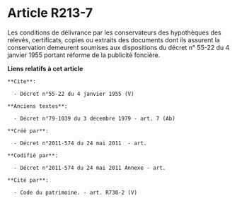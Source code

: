 # Article R213-7

Les conditions de délivrance par les conservateurs des hypothèques des relevés, certificats, copies ou extraits des documents
dont ils assurent la conservation demeurent soumises aux dispositions du décret n° 55-22 du 4 janvier 1955 portant réforme de
la publicité foncière.

**Liens relatifs à cet article**

	**Cite**:

	  - Décret n°55-22 du 4 janvier 1955 (V)

	**Anciens textes**:

	  - Décret n°79-1039 du 3 décembre 1979 - art. 7 (Ab)

	**Créé par**:

	  - Décret n°2011-574 du 24 mai 2011  - art.

	**Codifié par**:

	  - Décret n°2011-574 du 24 mai 2011 Annexe - art.

	**Cité par**:

	  - Code du patrimoine. - art. R730-2 (V)
